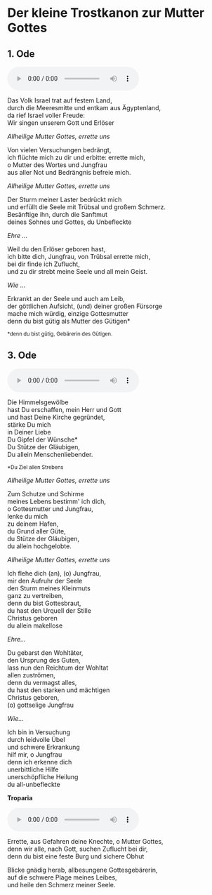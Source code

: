 # Der kleine Trostkanon zur Mutter Gottes

## 1. Ode

<audio controls preload="auto">
  <source src="/paraclise/Trostkanon_Klein/assets/Oda%201.m4a" type="audio/mpeg" />
  <!-- fallback for browsers that don't support an audio element -->
  <a href="/paraclise/Trostkanon_Klein/assets/Oda%201.m4a">Download Audio</a>
</audio>

Das Volk Israel trat auf festem Land,  
durch die Meeresmitte und entkam aus Ägyptenland,  
da rief Israel voller Freude:  
Wir singen unserem Gott und Erlöser

*Allheilige Mutter Gottes, errette uns*

Von vielen Versuchungen bedrängt,  
ich flüchte mich zu dir und erbitte: errette mich,  
o Mutter des Wortes und Jungfrau   
aus aller Not und Bedrängnis befreie mich.

*Allheilige Mutter Gottes, errette uns*

Der Sturm meiner Laster bedrückt mich  
und erfüllt die Seele mit Trübsal und großem Schmerz.  
Besänftige ihn, durch die Sanftmut  
deines Sohnes und Gottes, du Unbefleckte

*Ehre …*

Weil du den Erlöser geboren hast,  
ich bitte dich, Jungfrau, von Trübsal errette mich,  
bei dir finde ich Zuflucht,  
und zu dir strebt meine Seele und all mein Geist.

*Wie …*

Erkrankt an der Seele und auch am Leib,  
der göttlichen Aufsicht, (und) deiner großen Fürsorge  
mache mich würdig, einzige Gottesmutter  
denn du bist gütig als Mutter des Gütigen*

<small>\*denn du bist gütig, Gebärerin des Gütigen.</small>

## 3. Ode

<audio controls preload="auto">
  <source src="/paraclise/Trostkanon_Klein/assets/Oda%203.m4a" type="audio/mpeg" />
  <!-- fallback for browsers that don't support an audio element -->
  <a href="/paraclise/Trostkanon_Klein/assets/Oda%203.m4a">Download Audio</a>
</audio>

Die Himmelsgewölbe  
hast Du erschaffen, mein Herr und Gott  
und hast Deine Kirche gegründet,  
stärke Du mich  
in Deiner Liebe  
Du Gipfel der Wünsche*  
Du Stütze der Gläubigen,  
Du allein Menschenliebender.

<small>\*Du Ziel allen Strebens</small>

*Allheilige Mutter Gottes, errette uns*

Zum Schutze und Schirme  
meines Lebens bestimm' ich dich,  
o Gottesmutter und Jungfrau,  
lenke du mich  
zu deinem Hafen,  
du Grund aller Güte,  
du Stütze der Gläubigen,  
du allein hochgelobte.

*Allheilige Mutter Gottes, errette uns*

Ich flehe dich (an), (o) Jungfrau,  
mir den Aufruhr der Seele  
den Sturm meines Kleinmuts  
ganz zu vertreiben,  
denn du bist Gottesbraut,  
du hast den Urquell der Stille  
Christus geboren  
du allein makellose

*Ehre...*

Du gebarst den Wohltäter,  
den Ursprung des Guten,  
lass nun den Reichtum der Wohltat  
allen zuströmen,  
denn du vermagst alles,  
du hast den starken und mächtigen  
Christus geboren,  
(o) gottselige Jungfrau

*Wie...*

Ich bin in Versuchung  
durch leidvolle Übel  
und schwere Erkrankung  
hilf mir, o Jungfrau  
denn ich erkenne dich  
unerbittliche Hilfe  
unerschöpfliche Heilung  
du all-unbefleckte

**Troparia**

<audio controls preload="auto">
  <source src="/paraclise/Trostkanon_Klein/assets/Oda%203%20Tropare.m4a" type="audio/mpeg" />
  <!-- fallback for browsers that don't support an audio element -->
  <a href="/paraclise/Trostkanon_Klein/assets/Oda%203%20Tropare.m4a">Download Audio</a>
</audio>

Errette, aus Gefahren deine Knechte, o Mutter Gottes,  
denn wir alle, nach Gott, suchen Zuflucht bei dir,  
denn du bist eine feste Burg und sichere Obhut

Blicke gnädig herab, allbesungene Gottesgebärerin,  
auf die schwere Plage meines Leibes,  
und heile den Schmerz meiner Seele.
